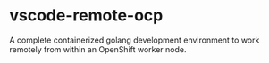 # vscode-remote-ocp
A complete containerized golang development environment to work remotely from within an OpenShift worker node.
